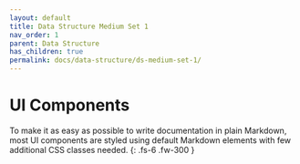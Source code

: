 ```yaml
---
layout: default
title: Data Structure Medium Set 1
nav_order: 1
parent: Data Structure
has_children: true
permalink: docs/data-structure/ds-medium-set-1/
---
```


# UI Components

To make it as easy as possible to write documentation in plain Markdown, most UI components are styled using default Markdown elements with few additional CSS classes needed.
{: .fs-6 .fw-300 }



